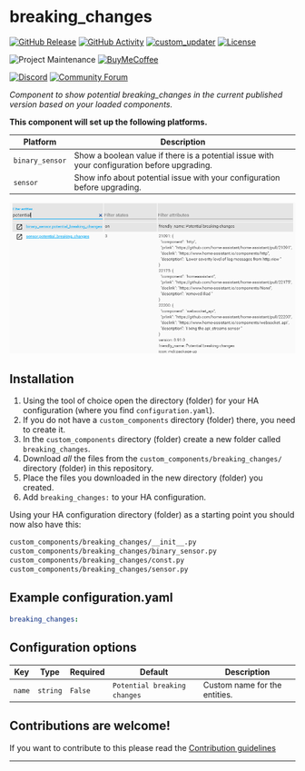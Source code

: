 # breaking_changes

[![GitHub Release][releases-shield]][releases]
[![GitHub Activity][commits-shield]][commits]
[![custom_updater][customupdaterbadge]][customupdater]
[![License][license-shield]](LICENSE.md)

![Project Maintenance][maintenance-shield]
[![BuyMeCoffee][buymecoffeebadge]][buymecoffee]

[![Discord][discord-shield]][discord]
[![Community Forum][forum-shield]][forum]

_Component to show potential breaking_changes in the current published version based on your loaded components._

**This component will set up the following platforms.**

Platform | Description
-- | --
`binary_sensor` | Show a boolean value if there is a potential issue with your configuration before upgrading.
`sensor` | Show info about potential issue with your configuration before upgrading.

![example][exampleimg]

## Installation

1. Using the tool of choice open the directory (folder) for your HA configuration (where you find `configuration.yaml`).
2. If you do not have a `custom_components` directory (folder) there, you need to create it.
3. In the `custom_components` directory (folder) create a new folder called `breaking_changes`.
4. Download _all_ the files from the `custom_components/breaking_changes/` directory (folder) in this repository.
5. Place the files you downloaded in the new directory (folder) you created.
6. Add `breaking_changes:` to your HA configuration.

Using your HA configuration directory (folder) as a starting point you should now also have this:

```text
custom_components/breaking_changes/__init__.py
custom_components/breaking_changes/binary_sensor.py
custom_components/breaking_changes/const.py
custom_components/breaking_changes/sensor.py
```

## Example configuration.yaml

```yaml
breaking_changes:
```

## Configuration options

Key | Type | Required | Default | Description
-- | -- | -- | -- | --
`name` | `string` | `False` | `Potential breaking changes` | Custom name for the entities.

## Contributions are welcome!

If you want to contribute to this please read the [Contribution guidelines](CONTRIBUTING.md)

***

[buymecoffee]: https://www.buymeacoffee.com/ludeeus
[buymecoffeebadge]: https://img.shields.io/badge/buy%20me%20a%20coffee-donate-yellow.svg?style=for-the-badge
[commits-shield]: https://img.shields.io/github/commit-activity/y/custom-components/breaking_changes.svg?style=for-the-badge
[commits]: https://github.com/custom-components/breaking_changes/commits/master
[customupdater]: https://github.com/custom-components/custom_updater
[customupdaterbadge]: https://img.shields.io/badge/custom__updater-true-success.svg?style=for-the-badge
[discord]: https://discord.gg/Qa5fW2R
[discord-shield]: https://img.shields.io/discord/330944238910963714.svg?style=for-the-badge
[exampleimg]: example.png
[forum-shield]: https://img.shields.io/badge/community-forum-brightgreen.svg?style=for-the-badge
[forum]: https://community.home-assistant.io/
[license-shield]: https://img.shields.io/github/license/custom-components/breaking_changes.svg?style=for-the-badge
[maintenance-shield]: https://img.shields.io/badge/maintainer-Joakim%20Sørensen%20%40ludeeus-blue.svg?style=for-the-badge
[releases-shield]: https://img.shields.io/github/release/custom-components/breaking_changes.svg?style=for-the-badge
[releases]: https://github.com/custom-components/breaking_changes/releases
